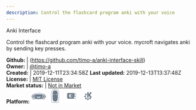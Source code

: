 ```yaml
---
description: Control the flashcard program anki with your voice
---
```

Anki Interface

Control the flashcard program anki with your voice. mycroft navigates anki by sending key presses.

**Github:** | (https://github.com/timo-a/anki-interface-skill)  
**Owner:** | [@timo-a](https://github.com/timo-a)  
**Created:** | 2019-12-11T23:34:58Z  **Last updated:** 2019-12-13T13:37:48Z  
**License:** | [MIT License](https://api.github.com/licenses/mit)  
**Market status:** | [Not in Market](https://market.mycroft.ai/skill/)  
**Platform:**   ![](.gitbook/assets/mark-1-icon.png)  ![](.gitbook/assets/mark-2-icon.png)  ![](.gitbook/assets/picroft-icon.png)  ![](.gitbook/assets/kde.png)   
